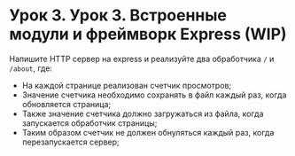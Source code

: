 # Урок 3. Урок 3. Встроенные модули и фреймворк Express (WIP)

Напишите HTTP сервер на express и реализуйте два обработчика `/` и `/about`, где:

- На каждой странице реализован счетчик просмотров;
- Значение счетчика необходимо сохранять в файл каждый раз, когда обновляется страница;
- Также значение счетчика должно загружаться из файла, когда запускается обработчик страницы;
- Таким образом счетчик не должен обнуляться каждый раз, когда перезапускается сервер;
